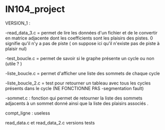 # IN104_project

VERSION_1 :

-read_data_3.c = permet de lire les données d'un fichier et de le convertir en matrice adjacente dont les coefficients sont les plaisirs des pistes. 0 signifie qu'il n'y a pas de piste ( on suppose ici qu'il n'existe pas de piste à plaisir nul)

-test_boucle.c = permet de savoir si le graphe présente un cycle ou non (utile ? )

-liste_boucle.c = permet d'afficher une liste des sommets de chaque cycle 

-liste_boucle_2.c = test pour retourner un tableau avec tous les cycles présents dans le cycle (NE FONCTIONNE PAS -segmentation fault)

-sommet.c : fonction qui permet de retourner la liste des sommets adjacents à un sommet donné ainsi que la liste des plaisirs associés .

compt_ligne : useless 

read_data.c et read_data_2.c versions tests
